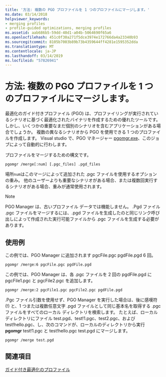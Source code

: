 ```yaml
---
title: '方法: 複数の PGO プロファイルを 1 つのプロファイルにマージします。'
ms.date: 03/14/2018
helpviewer_keywords:
- merging profiles
- profile-guided optimizations, merging profiles
ms.assetid: aab686b5-59dd-40d1-a04b-5064690f65a6
ms.openlocfilehash: 451c0f30a271f5dce3974e172766da4a23340b93
ms.sourcegitcommit: 8105b7003b89b73b4359644ff4281e1595352dda
ms.translationtype: MT
ms.contentlocale: ja-JP
ms.lasthandoff: 03/14/2019
ms.locfileid: "57826941"
---
```

# <a name="how-to-merge-multiple-pgo-profiles-into-a-single-profile"></a>方法: 複数の PGO プロファイルを 1 つのプロファイルにマージします。

最適化のガイド付きプロファイル (PGO) は、プロファイリングが実行されているシナリオに基づく最適化されたバイナリを作成するための優れたツールです。 しかし、いくつかの重要なまだ個別のシナリオを含むアプリケーションがある場合でしょうか。 複数の異なるシナリオから PGO を使用できる 1 つのプロファイルを作成します。 Visual studio で、PGO マネージャー [pgomgr.exe](pgomgr.md)、このジョブによって自動的に行わします。

プロファイルをマージするための構文です。

`pgomgr /merge[:num] [.pgc_files] .pgd_files`

場所`num`はこのマージによって追加された .pgc ファイルを使用するオプションの重み。 他のユーザーよりも重要なシナリオがある場合、または複数回実行するシナリオがある場合、重みが通常使用されます。

> [!NOTE]
> PGO Manager は、古いプロファイル データでは機能しません。 .Pgd ファイル .pgc ファイルをマージするには、.pgd ファイルを生成したのと同じリンク呼び出しによって作成された実行可能ファイルから .pgc ファイルを生成する必要があります。

## <a name="examples"></a>使用例

この例では、PGO Manager に追加されます pgcFile.pgc pgdFile.pgd 6 回。

`pgomgr /merge:6 pgcFile.pgc pgdFile.pgd`

この例では、PGO Manager は、各 .pgc ファイルを 2 回の pgdFile.pgd に pgcFile1.pgc と pgcFile2.pgc を追加します。

`pgomgr /merge:2 pgcFile1.pgc pgcFile2.pgc pgdFile.pgd`

.Pgc ファイル引数を使用せず、PGO Manager を実行した場合は、後に感嘆符 (!) と、1 つまたは複数任意文字 .pgd ファイルとして同じ基本名を取得する .pgc ファイルをすべてのローカル ディレクトリを検索します。 たとえば、ローカル ディレクトリにファイル test.pgd、test!1.pgc、test2.pgc、および test!hello.pgc、し、次のコマンドが、ローカルのディレクトリから実行**pgomgr** test!1.pgc と test!hello.pgc test.pgd にマージします。

`pgomgr /merge test.pgd`

## <a name="see-also"></a>関連項目

[ガイド付き最適化のプロファイル](profile-guided-optimizations.md)
